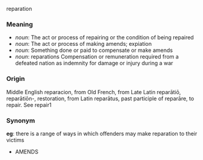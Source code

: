 reparation
### Meaning
+ _noun_: The act or process of repairing or the condition of being repaired
+ _noun_: The act or process of making amends; expiation
+ _noun_: Something done or paid to compensate or make amends
+ _noun_: reparations Compensation or remuneration required from a defeated nation as indemnity for damage or injury during a war

### Origin

Middle English reparacion, from Old French, from Late Latin reparātiō, reparātiōn-, restoration, from Latin reparātus, past participle of reparāre, to repair. See repair1

### Synonym

__eg__: there is a range of ways in which offenders may make reparation to their victims

+ AMENDS


